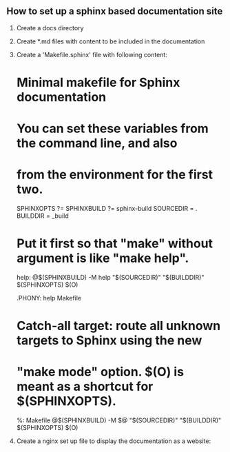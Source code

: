 ## How to set up a sphinx based documentation site

1. Create a docs directory
1. Create *.md files with content to be included in the documentation
1. Create a 'Makefile.sphinx' file with following content:
    
    # Minimal makefile for Sphinx documentation

    # You can set these variables from the command line, and also
    # from the environment for the first two.
    SPHINXOPTS    ?=
    SPHINXBUILD   ?= sphinx-build
    SOURCEDIR     = .
    BUILDDIR      = _build

    # Put it first so that "make" without argument is like "make help".
    help:
      @$(SPHINXBUILD) -M help "$(SOURCEDIR)" "$(BUILDDIR)" $(SPHINXOPTS) $(O)

    .PHONY: help Makefile

    # Catch-all target: route all unknown targets to Sphinx using the new
    # "make mode" option.  $(O) is meant as a shortcut for $(SPHINXOPTS).
    %: Makefile
      @$(SPHINXBUILD) -M $@ "$(SOURCEDIR)" "$(BUILDDIR)" $(SPHINXOPTS) $(O)
    
1. Create a nginx set up file to display the documentation as a website:

